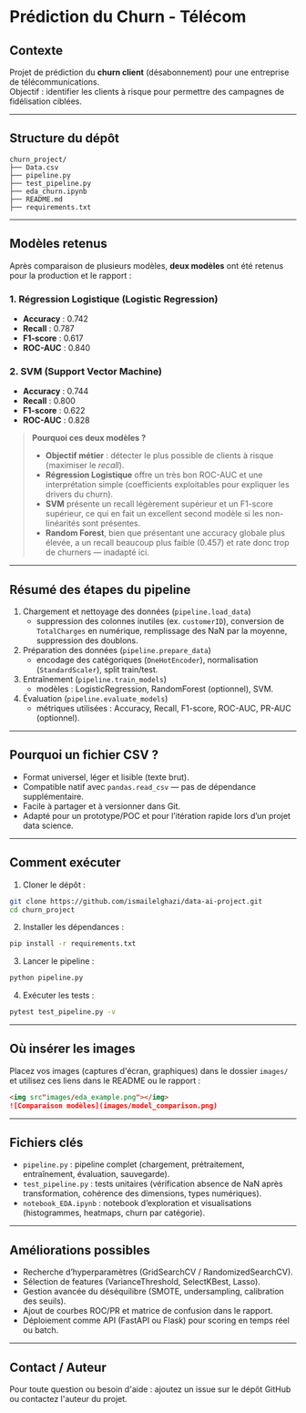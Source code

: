 # Prédiction du Churn - Télécom

## Contexte
Projet de prédiction du **churn client** (désabonnement) pour une entreprise de télécommunications.  
Objectif : identifier les clients à risque pour permettre des campagnes de fidélisation ciblées.

---

## Structure du dépôt
```
churn_project/
├── Data.csv
├── pipeline.py
├── test_pipeline.py
├── eda_churn.ipynb
├── README.md
├── requirements.txt
```

---

## Modèles retenus
Après comparaison de plusieurs modèles, **deux modèles** ont été retenus pour la production et le rapport :

### 1. Régression Logistique (Logistic Regression)
- **Accuracy** : 0.742  
- **Recall** : 0.787  
- **F1-score** : 0.617  
- **ROC-AUC** : 0.840  

### 2. SVM (Support Vector Machine)
- **Accuracy** : 0.744  
- **Recall** : 0.800  
- **F1-score** : 0.622  
- **ROC-AUC** : 0.828  

> **Pourquoi ces deux modèles ?**  
> - **Objectif métier** : détecter le plus possible de clients à risque (maximiser le *recall*).  
> - **Régression Logistique** offre un très bon ROC-AUC et une interprétation simple (coefficients exploitables pour expliquer les drivers du churn).  
> - **SVM** présente un recall légèrement supérieur et un F1-score supérieur, ce qui en fait un excellent second modèle si les non-linéarités sont présentes.  
> - **Random Forest**, bien que présentant une accuracy globale plus élevée, a un recall beaucoup plus faible (0.457) et rate donc trop de churners — inadapté ici.

---

## Résumé des étapes du pipeline
1. Chargement et nettoyage des données (`pipeline.load_data`)
   - suppression des colonnes inutiles (ex. `customerID`), conversion de `TotalCharges` en numérique, remplissage des NaN par la moyenne, suppression des doublons.
2. Préparation des données (`pipeline.prepare_data`)
   - encodage des catégoriques (`OneHotEncoder`), normalisation (`StandardScaler`), split train/test.
3. Entraînement (`pipeline.train_models`)
   - modèles : LogisticRegression, RandomForest (optionnel), SVM.
4. Évaluation (`pipeline.evaluate_models`)
   - métriques utilisées : Accuracy, Recall, F1-score, ROC-AUC, PR-AUC (optionnel).

---

## Pourquoi un fichier CSV ?
- Format universel, léger et lisible (texte brut).  
- Compatible natif avec `pandas.read_csv` — pas de dépendance supplémentaire.  
- Facile à partager et à versionner dans Git.  
- Adapté pour un prototype/POC et pour l’itération rapide lors d’un projet data science.

---

## Comment exécuter
1. Cloner le dépôt :
```bash
git clone https://github.com/ismailelghazi/data-ai-project.git
cd churn_project
```

2. Installer les dépendances :
```bash
pip install -r requirements.txt
```

3. Lancer le pipeline :
```bash
python pipeline.py
```

4. Exécuter les tests :
```bash
pytest test_pipeline.py -v
```

---

## Où insérer les images
Placez vos images (captures d'écran, graphiques) dans le dossier `images/` et utilisez ces liens dans le README ou le rapport :
```markdown
<img src"images/eda_example.png"></img>
![Comparaison modèles](images/model_comparison.png)
```

---

## Fichiers clés
- `pipeline.py` : pipeline complet (chargement, prétraitement, entraînement, évaluation, sauvegarde).  
- `test_pipeline.py` : tests unitaires (vérification absence de NaN après transformation, cohérence des dimensions, types numériques).  
- `notebook_EDA.ipynb` : notebook d’exploration et visualisations (histogrammes, heatmaps, churn par catégorie).

---

## Améliorations possibles
- Recherche d’hyperparamètres (GridSearchCV / RandomizedSearchCV).  
- Sélection de features (VarianceThreshold, SelectKBest, Lasso).  
- Gestion avancée du déséquilibre (SMOTE, undersampling, calibration des seuils).  
- Ajout de courbes ROC/PR et matrice de confusion dans le rapport.  
- Déploiement comme API (FastAPI ou Flask) pour scoring en temps réel ou batch.

---

## Contact / Auteur
Pour toute question ou besoin d'aide : ajoutez un issue sur le dépôt GitHub ou contactez l'auteur du projet.
